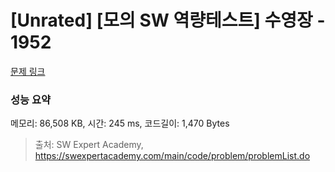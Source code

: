 # [Unrated] [모의 SW 역량테스트] 수영장 - 1952 

[문제 링크](https://swexpertacademy.com/main/code/problem/problemDetail.do?contestProbId=AV5PpFQaAQMDFAUq) 

### 성능 요약

메모리: 86,508 KB, 시간: 245 ms, 코드길이: 1,470 Bytes



> 출처: SW Expert Academy, https://swexpertacademy.com/main/code/problem/problemList.do